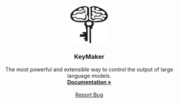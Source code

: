 <div align="center">
  <a href="https://lmql.ai">
    <img src="https://github.com/KnowledgeForge/keymaker/blob/main/static/keymaker%20logo.png" alt="Logo" width="100" height="100">
  </a>

  <h3 align="center">KeyMaker</h3>

  <p align="center">
    The most powerful and extensible way to control the output of large language models.
    <br />
    <a href="https://keymaker.headjack.ai"><strong>Documentation »</strong></a>
    <br />
    <br />
    <a href="https://github.com/KnowledgeForge/keymaker/issues">Report Bug</a>
    <br/>
    <br/>
  </p>
</div>
